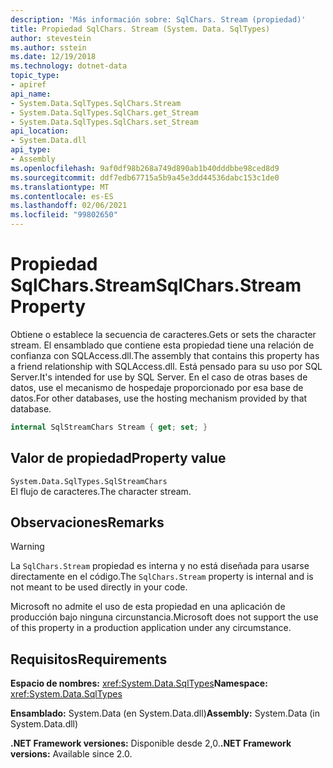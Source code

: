 ```yaml
---
description: 'Más información sobre: SqlChars. Stream (propiedad)'
title: Propiedad SqlChars. Stream (System. Data. SqlTypes)
author: stevestein
ms.author: sstein
ms.date: 12/19/2018
ms.technology: dotnet-data
topic_type:
- apiref
api_name:
- System.Data.SqlTypes.SqlChars.Stream
- System.Data.SqlTypes.SqlChars.get_Stream
- System.Data.SqlTypes.SqlChars.set_Stream
api_location:
- System.Data.dll
api_type:
- Assembly
ms.openlocfilehash: 9af0df98b268a749d890ab1b40dddbbe98ced8d9
ms.sourcegitcommit: ddf7edb67715a5b9a45e3dd44536dabc153c1de0
ms.translationtype: MT
ms.contentlocale: es-ES
ms.lasthandoff: 02/06/2021
ms.locfileid: "99802650"
---
```

# <a name="sqlcharsstream-property"></a><span data-ttu-id="78081-103">Propiedad SqlChars.Stream</span><span class="sxs-lookup"><span data-stu-id="78081-103">SqlChars.Stream Property</span></span>

<span data-ttu-id="78081-104">Obtiene o establece la secuencia de caracteres.</span><span class="sxs-lookup"><span data-stu-id="78081-104">Gets or sets the character stream.</span></span> <span data-ttu-id="78081-105">El ensamblado que contiene esta propiedad tiene una relación de confianza con SQLAccess.dll.</span><span class="sxs-lookup"><span data-stu-id="78081-105">The assembly that contains this property has a friend relationship with SQLAccess.dll.</span></span> <span data-ttu-id="78081-106">Está pensado para su uso por SQL Server.</span><span class="sxs-lookup"><span data-stu-id="78081-106">It's intended for use by SQL Server.</span></span> <span data-ttu-id="78081-107">En el caso de otras bases de datos, use el mecanismo de hospedaje proporcionado por esa base de datos.</span><span class="sxs-lookup"><span data-stu-id="78081-107">For other databases, use the hosting mechanism provided by that database.</span></span>

```csharp
internal SqlStreamChars Stream { get; set; }
```

## <a name="property-value"></a><span data-ttu-id="78081-108">Valor de propiedad</span><span class="sxs-lookup"><span data-stu-id="78081-108">Property value</span></span>

`System.Data.SqlTypes.SqlStreamChars`\
<span data-ttu-id="78081-109">El flujo de caracteres.</span><span class="sxs-lookup"><span data-stu-id="78081-109">The character stream.</span></span>

## <a name="remarks"></a><span data-ttu-id="78081-110">Observaciones</span><span class="sxs-lookup"><span data-stu-id="78081-110">Remarks</span></span>

> [!WARNING]
> <span data-ttu-id="78081-111">La `SqlChars.Stream` propiedad es interna y no está diseñada para usarse directamente en el código.</span><span class="sxs-lookup"><span data-stu-id="78081-111">The `SqlChars.Stream` property is internal and is not meant to be used directly in your code.</span></span>
>
> <span data-ttu-id="78081-112">Microsoft no admite el uso de esta propiedad en una aplicación de producción bajo ninguna circunstancia.</span><span class="sxs-lookup"><span data-stu-id="78081-112">Microsoft does not support the use of this property in a production application under any circumstance.</span></span>

## <a name="requirements"></a><span data-ttu-id="78081-113">Requisitos</span><span class="sxs-lookup"><span data-stu-id="78081-113">Requirements</span></span>

<span data-ttu-id="78081-114">**Espacio de nombres:** <xref:System.Data.SqlTypes></span><span class="sxs-lookup"><span data-stu-id="78081-114">**Namespace:** <xref:System.Data.SqlTypes></span></span>

<span data-ttu-id="78081-115">**Ensamblado:** System.Data (en System.Data.dll)</span><span class="sxs-lookup"><span data-stu-id="78081-115">**Assembly:** System.Data (in System.Data.dll)</span></span>

<span data-ttu-id="78081-116">**.NET Framework versiones:** Disponible desde 2,0.</span><span class="sxs-lookup"><span data-stu-id="78081-116">**.NET Framework versions:** Available since 2.0.</span></span>
